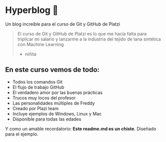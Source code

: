 # Hyperblog 💚
Un blog increíble para el curso de Git y GitHub de Platzi
>El curso de Git y GitHub de Platzi es lo que me hacía falta para triplicar mi salario y lanzarme a la industria del tejido de lana sintética con Machine Learning
> - niñita

## En este curso vemos de todo:
* Todos los comandos Git
* El flujo de trabajo GitHub
* El verdadero amor por las buenas prácticas
* Trucos muy locos del profesor
* Las personalidades múltiples de Freddy
* Creado por Plazi team
* Incluye ejemplos de Windows, Linux y Mac
* Disponible para todas las edades

Y como un amable recordatorio: **Este readme.md es un chiste**. Diseñado para el ejemplo.
